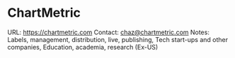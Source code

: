 # ChartMetric

URL: https://chartmetric.com
Contact: chaz@chartmetric.com
Notes: Labels, management, distribution, live, publishing, Tech start-ups and other companies, Education, academia, research (Ex-US)